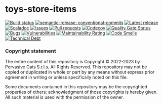 # toys-store-items

[![Build status](https://github.com/pervasive-cats/toys-store-items/actions/workflows/release.yml/badge.svg)](https://github.com/pervasive-cats/toys-store-items/actions/workflows/release.yml)
[![semantic-release: conventional-commits](https://img.shields.io/badge/semantic--release-conventional_commits-e10098?logo=semantic-release)](https://github.com/semantic-release/semantic-release)
[![Latest release](https://img.shields.io/github/v/release/pervasive-cats/toys-store-items)](https://github.com/pervasive-cats/toys-store-items/releases/latest/)
[![Scaladoc](https://img.shields.io/github/v/release/pervasive-cats/toys-store-items?label=scaladoc)](https://pervasive-cats.github.io/toys-store-items/io/github/pervasivecats)
[![Issues](https://img.shields.io/github/issues/pervasive-cats/toys-store-items)](https://github.com/pervasive-cats/toys-store-items/issues)
[![Pull requests](https://img.shields.io/github/issues-pr/pervasive-cats/toys-store-items)](https://github.com/pervasive-cats/toys-store-items/pulls)
[![Codecov](https://codecov.io/gh/pervasive-cats/toys-store-items/branch/main/graph/badge.svg?token=UX36N6CU78)](https://codecov.io/gh/pervasive-cats/toys-store-items)
[![Quality Gate Status](https://sonarcloud.io/api/project_badges/measure?project=pervasive-cats_toys-store-items&metric=alert_status)](https://sonarcloud.io/summary/new_code?id=pervasive-cats_toys-store-items)
[![Bugs](https://sonarcloud.io/api/project_badges/measure?project=pervasive-cats_toys-store-items&metric=bugs)](https://sonarcloud.io/summary/new_code?id=pervasive-cats_toys-store-items)
[![Vulnerabilities](https://sonarcloud.io/api/project_badges/measure?project=pervasive-cats_toys-store-items&metric=vulnerabilities)](https://sonarcloud.io/summary/new_code?id=pervasive-cats_toys-store-items)
[![Maintainability Rating](https://sonarcloud.io/api/project_badges/measure?project=pervasive-cats_toys-store-items&metric=sqale_rating)](https://sonarcloud.io/summary/new_code?id=pervasive-cats_toys-store-items)
[![Code Smells](https://sonarcloud.io/api/project_badges/measure?project=pervasive-cats_toys-store-items&metric=code_smells)](https://sonarcloud.io/summary/new_code?id=pervasive-cats_toys-store-items)
[![Technical Debt](https://sonarcloud.io/api/project_badges/measure?project=pervasive-cats_toys-store-items&metric=sqale_index)](https://sonarcloud.io/summary/new_code?id=pervasive-cats_toys-store-items)

### Copyright statement

The entire content of this repository is Copyright © 2022-2023 by Pervasive Cats S.r.l.s. All Rights Reserved. This repository may
not be copied or duplicated in whole or part by any means without express prior agreement in writing or unless specifically noted
on this file. 

Some documents contained in this repository may be the copyrighted properties of others; acknowledgment of those copyrights is 
hereby given. All such material is used with the permission of the owner.
